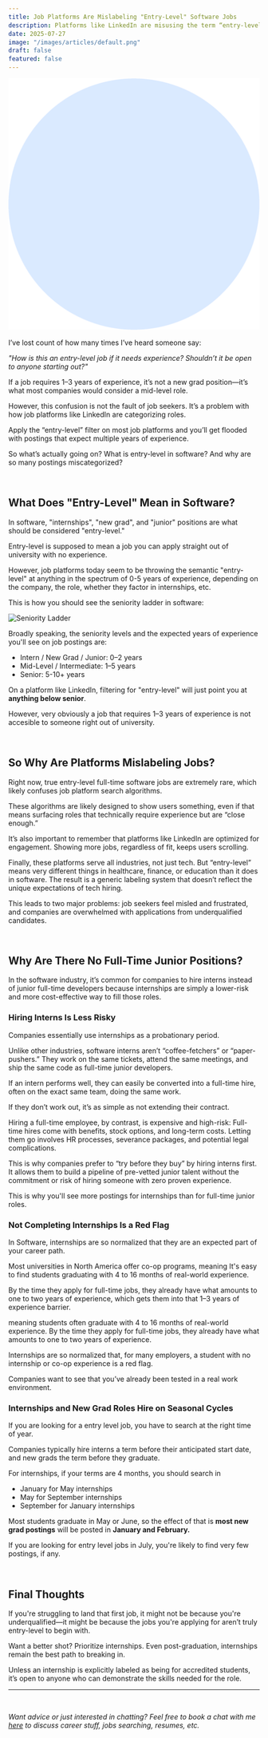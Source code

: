 ```yaml
---
title: Job Platforms Are Mislabeling "Entry-Level" Software Jobs
description: Platforms like LinkedIn are misusing the term “entry-level” frustrating job seekers in today’s tech industry
date: 2025-07-27
image: "/images/articles/default.png"
draft: false
featured: false
---
```


![badger-developing](/images/articles/default.png)

I’ve lost count of how many times I’ve heard someone say:

_"How is this an entry-level job if it needs experience? Shouldn’t it be open to anyone starting out?"_

If a job requires 1–3 years of experience, it’s not a new grad position—it’s what most companies would consider a mid-level role.

However, this confusion is not the fault of job seekers. It’s a problem with how job platforms like LinkedIn are categorizing roles.

Apply the “entry-level” filter on most job platforms and you’ll get flooded with postings that expect multiple years of experience.

So what’s actually going on? What is entry-level in software? And why are so many postings miscategorized?

<br/>

## What Does "Entry-Level" Mean in Software?

In software, "internships", "new grad", and "junior" positions are what should be considered "entry-level."

Entry-level is supposed to mean a job you can apply straight out of university with no experience.

However, job platforms today seem to be throwing the semantic "entry-level" at anything in the spectrum of 0-5 years of experience, depending on the company, the role, whether they factor in internships, etc.

This is how you should see the seniority ladder in software:

![Seniority Ladder](https://student-to-software-engineer.org/assets/images/career-progression-2c392f95264b1077ebefeb9c3942934e.png)

Broadly speaking, the seniority levels and the expected years of experience you'll see on job postings are:

- Intern / New Grad / Junior: 0–2 years
- Mid-Level / Intermediate: 1–5 years
- Senior: 5-10+ years

On a platform like LinkedIn, filtering for "entry-level" will just point you at **anything below senior**.

However, very obviously a job that requires 1–3 years of experience is not accesible to someone right out of university.

<br/>

## So Why Are Platforms Mislabeling Jobs?

Right now, true entry-level full-time software jobs are extremely rare, which likely confuses job platform search algorithms.

These algorithms are likely designed to show users something, even if that means surfacing roles that technically require experience but are “close enough.”

It’s also important to remember that platforms like LinkedIn are optimized for engagement. Showing more jobs, regardless of fit, keeps users scrolling.

Finally, these platforms serve all industries, not just tech. But “entry-level” means very different things in healthcare, finance, or education than it does in software. The result is a generic labeling system that doesn’t reflect the unique expectations of tech hiring.

This leads to two major problems: job seekers feel misled and frustrated, and companies are overwhelmed with applications from underqualified candidates.

<br/>

## Why Are There No Full-Time Junior Positions?

In the software industry, it’s common for companies to hire interns instead of junior full-time developers because internships are simply a lower-risk and more cost-effective way to fill those roles.

### Hiring Interns Is Less Risky

Companies essentially use internships as a probationary period.

Unlike other industries, software interns aren’t “coffee-fetchers” or “paper-pushers.” They work on the same tickets, attend the same meetings, and ship the same code as full-time junior developers.

If an intern performs well, they can easily be converted into a full-time hire, often on the exact same team, doing the same work.

If they don’t work out, it’s as simple as not extending their contract.

Hiring a full-time employee, by contrast, is expensive and high-risk: Full-time hires come with benefits, stock options, and long-term costs. Letting them go involves HR processes, severance packages, and potential legal complications.

This is why companies prefer to “try before they buy” by hiring interns first. It allows them to build a pipeline of pre-vetted junior talent without the commitment or risk of hiring someone with zero proven experience.

This is why you'll see more postings for internships than for full-time junior roles.

### Not Completing Internships Is a Red Flag

In Software, internships are so normalized that they are an expected part of your career path.

Most universities in North America offer co-op programs, meaning It's easy to find students graduating with 4 to 16 months of real-world experience.

By the time they apply for full-time jobs, they already have what amounts to one to two years of experience, which gets them into that 1–3 years of experience barrier.

meaning students often graduate with 4 to 16 months of real-world experience. By the time they apply for full-time jobs, they already have what amounts to one to two years of experience.

Internships are so normalized that, for many employers, a student with no internship or co-op experience is a red flag.

Companies want to see that you’ve already been tested in a real work environment.

### Internships and New Grad Roles Hire on Seasonal Cycles

If you are looking for a entry level job, you have to search at the right time of year.

Companies typically hire interns a term before their anticipated start date, and new grads the term before they graduate.

For internships, if your terms are 4 months, you should search in

- January for May internships
- May for September internships
- September for January internships

Most students graduate in May or June, so the effect of that is **most new grad postings** will be posted in **January and February.**

If you are looking for entry level jobs in July, you're likely to find very few postings, if any.

<br/>

## Final Thoughts

If you're struggling to land that first job, it might not be because you're underqualified—it might be because the jobs you're applying for aren’t truly entry-level to begin with.

Want a better shot? Prioritize internships. Even post-graduation, internships remain the best path to breaking in.

Unless an internship is explicitly labeled as being for accredited students, it’s open to anyone who can demonstrate the skills needed for the role.

<hr/>
<br/>

_Want advice or just interested in chatting? Feel free to book a chat with me [here](https://calendly.com/matthewmacraebovell/chats) to discuss career stuff, jobs searching, resumes, etc._
